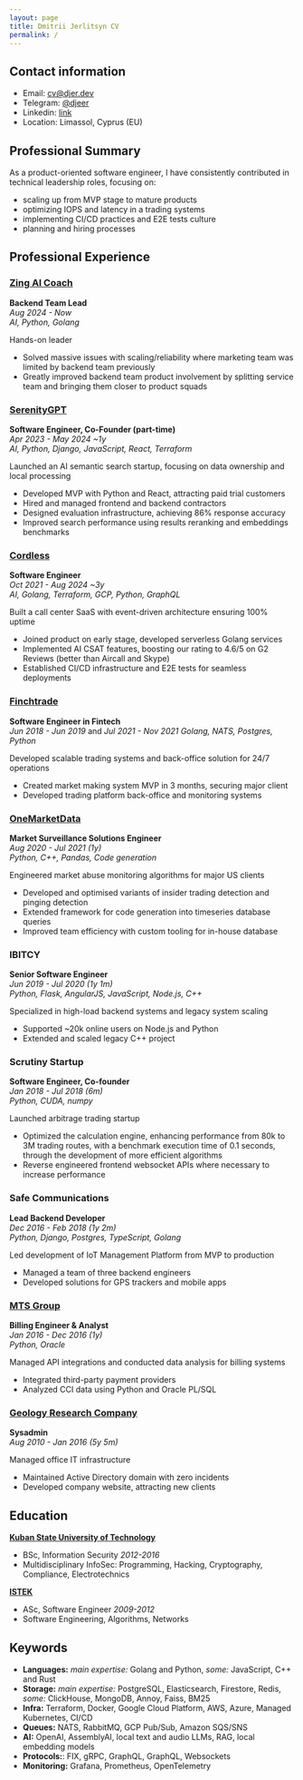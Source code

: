 ```yaml
---
layout: page
title: Dmitrii Jerlitsyn CV
permalink: /
---
```


## Contact information

- Email: [cv@djer.dev](mailto:cv@djer.dev)
- Telegram: [@djeer](http://t.me/djeer)
- Linkedin: [link](https://www.linkedin.com/in/dmitry-jerlitsyn-b58428147/)
- Location: Limassol, Cyprus (EU)

## Professional Summary

As a product-oriented software engineer, I have consistently contributed in technical leadership roles, focusing on:

- scaling up from MVP stage to mature products
- optimizing IOPS and latency in a trading systems
- implementing CI/CD practices and E2E tests culture
- planning and hiring processes

## Professional Experience

### [Zing AI Coach](https://www.zing.coach/)
**Backend Team Lead**  
*Aug 2024 - Now*  
*AI, Python, Golang*

Hands-on leader
- Solved massive issues with scaling/reliability where marketing team was limited by backend team previously
- Greatly improved backend team product involvement by splitting service team and bringing them closer to product squads

### [SerenityGPT](https://serenitygpt.com/)
**Software Engineer, Co-Founder (part-time)**  
*Apr 2023 - May 2024 ~1y*  
*AI, Python, Django, JavaScript, React, Terraform*

Launched an AI semantic search startup, focusing on data ownership and local processing
- Developed MVP with Python and React, attracting paid trial customers
- Hired and managed frontend and backend contractors
- Designed evaluation infrastructure, achieving 86% response accuracy
- Improved search performance using results reranking and embeddings benchmarks

### [Cordless](https://uk.linkedin.com/company/cordless)
**Software Engineer**  
*Oct 2021 - Aug 2024 ~3y*  
*AI, Golang, Terraform, GCP, Python, GraphQL*

Built a call center SaaS with event-driven architecture ensuring 100% uptime
- Joined product on early stage, developed serverless Golang services
- Implemented AI CSAT features, boosting our rating to 4.6/5 on G2 Reviews (better than Aircall and Skype)
- Established CI/CD infrastructure and E2E tests for seamless deployments

### [Finchtrade](https://finchtrade.com/)
**Software Engineer in Fintech**  
*Jun 2018 - Jun 2019* and *Jul 2021 - Nov 2021*
*Golang, NATS, Postgres, Python*

Developed scalable trading systems and back-office solution for 24/7 operations
- Created market making system MVP in 3 months, securing major client
- Developed trading platform back-office and monitoring systems

### [OneMarketData](https://www.onetick.com/)
**Market Surveillance Solutions Engineer**  
*Aug 2020 - Jul 2021 (1y)*  
*Python, C++, Pandas, Code generation*

Engineered market abuse monitoring algorithms for major US clients
- Developed and optimised variants of insider trading detection and pinging detection
- Extended framework for code generation into timeseries database queries
- Improved team efficiency with custom tooling for in-house database

### IBITCY
**Senior Software Engineer**  
*Jun 2019 - Jul 2020 (1y 1m)*  
*Python, Flask, AngularJS, JavaScript, Node.js, C++*

Specialized in high-load backend systems and legacy system scaling
- Supported ~20k online users on Node.js and Python
- Extended and scaled legacy C++ project

### Scrutiny Startup
**Software Engineer, Co-founder**  
*Jan 2018 - Jul 2018 (6m)*  
*Python, CUDA, numpy*

Launched arbitrage trading startup
- Optimized the calculation engine, enhancing performance from 80k to 3M trading routes, with a benchmark execution time of 0.1 seconds, through the development of more efficient algorithms
- Reverse engineered frontend websocket APIs where necessary to increase performance

### Safe Communications
**Lead Backend Developer**  
*Dec 2016 - Feb 2018 (1y 2m)*  
*Python, Django, Postgres, TypeScript, Golang*

Led development of IoT Management Platform from MVP to production
- Managed a team of three backend engineers
- Developed solutions for GPS trackers and mobile apps

### [MTS Group](https://en.wikipedia.org/wiki/MTS_(telecommunications))
**Billing Engineer & Analyst**  
*Jan 2016 - Dec 2016 (1y)*  
*Python, Oracle*

Managed API integrations and conducted data analysis for billing systems
- Integrated third-party payment providers
- Analyzed CCI data using Python and Oracle PL/SQL

### [Geology Research Company](https://izyskatel23-ru.translate.goog/?_x_tr_sl=ru&_x_tr_tl=en&_x_tr_hl=en&_x_tr_pto=wapp)
**Sysadmin**  
*Aug 2010 - Jan 2016 (5y 5m)*

Managed office IT infrastructure
- Maintained Active Directory domain with zero incidents
- Developed company website, attracting new clients

## Education

**[Kuban State University of Technology](https://kubstu.ru/en)**
- BSc, Information Security *2012-2016*
- Multidisciplinary InfoSec: Programming, Hacking, Cryptography, Compliance, Electrotechnics

**[ISTEK](https://www.linkedin.com/school/институт-современных-технологий-и-экономики-истэк-/people/)**

- ASc, Software Engineer *2009-2012*
- Software Engineering, Algorithms, Networks

## Keywords

- **Languages:** _main expertise:_ Golang and Python, _some:_ JavaScript, C++ and Rust
- **Storage:** _main expertise:_ PostgreSQL, Elasticsearch, Firestore, Redis, _some:_ ClickHouse, MongoDB, Annoy, Faiss, BM25
- **Infra:** Terraform, Docker, Google Cloud Platform, AWS, Azure, Managed Kubernetes, CI/CD
- **Queues:** NATS, RabbitMQ, GCP Pub/Sub, Amazon SQS/SNS
- **AI:** OpenAI, AssemblyAI, local text and audio LLMs, RAG, local embedding models
- **Protocols:**: FIX, gRPC, GraphQL, GraphQL, Websockets
- **Monitoring:** Grafana, Prometheus, OpenTelemetry
